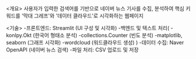 <개요>
 사용자가 입력한 검색어를 기반으로 네이버 뉴스 기사를 수집, 분석하여 핵심 키워드를 '막대 그레프'와 '데이터 클라우드'로 시각화하는 웹페이지

<기술>
  -프론트엔드: Streamlit (UI 구성 및 시각화)
  -백엔드 및 텍스트 처리(
    -konlpy.Okt (한국어 형태소 분석)
    -collections.Counter (빈도 분석)
    -matplotlib, seaborn (그래프 시각화)
    -wordcloud (워드클라우드 생성)
    )
  -데이터 수집: Naver OpenAPI (네이버 뉴스 검색)
  -파일 처리: CSV 업로드 및 저장
